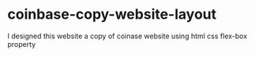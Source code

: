 # coinbase-copy-website-layout
I designed this website a copy of coinase website using html css flex-box property
